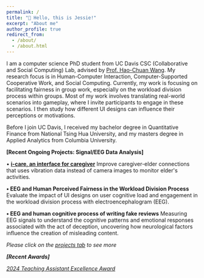 ```yaml
---
permalink: /
title: "👋 Hello, this is Jessie!"
excerpt: "About me"
author_profile: true
redirect_from: 
  - /about/
  - /about.html
---
```


I am a computer science PhD student from UC Davis CSC (Collaborative and Social Computing) Lab, advised by [Prof. Hao-Chuan Wang](https://www.haochuanwang.info/). My research focus is in Human-Computer Interaction, Computer-Supported Cooperative Work, and Social Computing. Currently, my work is focusing on facilitating fairness in group work, especially on the workload division process within groups. Most of my work involves translating real-world scenarios into gameplay, where I invite participants to engage in these scenarios. I then study how different UI designs can influence their perceptions or motivations.

Before I join UC Davis, I received my bachelor degree in Quantitative Finance from National Tsing Hua University, and my masters degree in Applied Analytics from Columbia University.

**[Recent Ongoing Projects: Signal/EEG Data Analysis]**

• [**i-care, an interface for caregiver**](https://citris.ucdavis.edu/news/citris-supported-caregiving-project-moves-simulation-pilot-study)
Improve caregiver-elder connections that uses vibration data instead of camera images to monitor elder's activities.

**• EEG and Human Perceived Fairness in the Workload Division Process**
Evaluate the impact of UI designs on user cognitive load and engagement in the workload division process with electroencephalogram (EEG).

**• EEG and human cognitive process of writing fake reviews**
Measuring EEG signals to understand the cognitive patterns and emotional responses associated with the act of deception, uncovering how neurological factors influence the creation of misleading content.

<i> Please click on the [projects tab](https://jessie-jwl.github.io/portfolio/) to see more <i>

**[Recent Awards]**

[2024 Teaching Assistant Excellence Award](https://engineering.ucdavis.edu/news/departments-recognize-faculty-and-students-excellence-teaching-learning)


